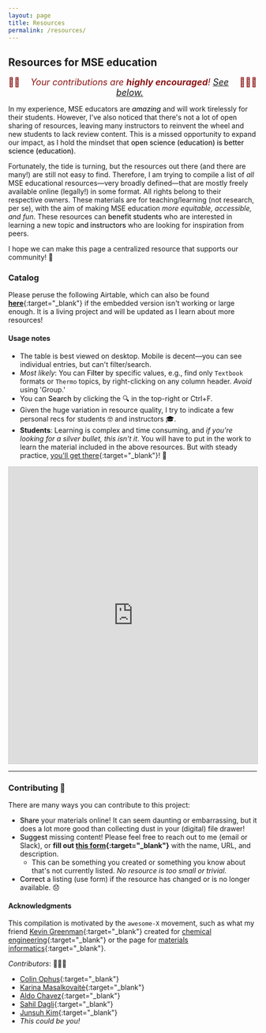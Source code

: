 ```yaml
---
layout: page
title: Resources
permalink: /resources/
---
```


## Resources for MSE education

<span style="color:#8C1515;font-size:18px;text-align:center;display:flex;justify-content:center">🙏🏼 <em>Your contributions are <strong>highly encouraged</strong>! [See below.](#contributing-)</em> 🙇🏼‍♂️</span>


In my experience, MSE educators are <span style="font-weight:500">_amazing_</span> and will work tirelessly for their students.
However, I've also noticed that there's not a lot of open sharing of resources, leaving many instructors to reinvent the wheel and new students to lack review content.
This is a missed opportunity to expand our impact, as I hold the mindset that <span style="font-weight:500">open science (education) is better science (education)</span>.

Fortunately, the tide is turning, but the resources out there (and there are many!) are still not easy to find.
Therefore, I am trying to compile a list of _all_ MSE educational resources—very broadly defined—that are mostly freely available online (legally!) in some format.
All rights belong to their respective owners.
These materials are for teaching/learning (not research, per se), with the aim of making MSE education _more equitable, accessible, and fun_.
These resources can <span style="font-weight:500">benefit students</span> who are interested in learning a new topic <span style="font-weight:500">and instructors</span> who are looking for inspiration from peers.

I hope we can make this page a centralized resource that supports our community! 💙


### Catalog

Please peruse the following Airtable, which can also be found [**here**](https://airtable.com/appGOSeBV95X7tQGX/shrZBmjJuSp005JBT){:target="_blank"} if the embedded version isn't working or large enough.
It is a living project and will be updated as I learn about more resources!

#### Usage notes

- The table is best viewed on desktop. 
Mobile is decent—you can see individual entries, but can't filter/search.
- _Most likely_: You can <span style="font-weight:500">Filter</span> by specific values, e.g., find only `Textbook` formats or `Thermo` topics, by right-clicking on any column header. 
_Avoid_ using 'Group.'
- You can <span style="font-weight:500">Search</span> by clicking the 🔍 in the top-right or Ctrl+F.
- Given the huge variation in resource quality, I try to indicate a few personal recs for students 🤓 and instructors 🎓.
- **Students**: Learning is complex and time consuming, and _if you're looking for a silver bullet, this isn't it_.
You will have to put in the work to learn the material included in the above resources.
But with steady practice, [you'll get there](https://www.goodreads.com/quotes/252665-practice-is-funny-that-way-for-days-and-days-you){:target="_blank"}! 🙂

<iframe class="airtable-embed" src="https://airtable.com/embed/appGOSeBV95X7tQGX/shrZBmjJuSp005JBT?viewControls=on" frameborder="0" onmousewheel="" width="100%" height="600" style="background: transparent; border: 1px solid #ccc;"></iframe>


---------------------------------


### Contributing 💚

There are many ways you can contribute to this project:
- <span style="font-weight:500">Share</span> your materials online!
It can seem daunting or embarrassing, but it does a lot more good than collecting dust in your (digital) file drawer! 
- <span style="font-weight:500">Suggest</span> missing content! 
Please feel free to reach out to me (email or Slack), or **fill out [this form](https://forms.gle/aiPLKDJpSG27XdPG9){:target="_blank"}** with the name, URL, and description.
	- This can be something you created or something you know about that's not currently listed. 
	_No resource is too small or trivial_.
- <span style="font-weight:500">Correct</span> a listing (use form) if the resource has changed or is no longer available. 😞


#### Acknowledgments

This compilation is motivated by the `awesome-X` movement, such as what my friend [Kevin Greenman](https://catholic.tech/academics/faculty/kevin-greenman){:target="_blank"} created for [chemical engineering](https://github.com/kevingreenman/awesome-chemical-engineering-education){:target="_blank"} or the page for [materials informatics](https://github.com/tilde-lab/awesome-materials-informatics){:target="_blank"}.

_Contributors_: 🙇🏼‍♂️
- [Colin Ophus](https://mse.stanford.edu/people/colin-ophus){:target="_blank"}
- [Karina Masalkovaitė](https://www.linkedin.com/in/karina-masalkovaite/){:target="_blank"}
- [Aldo Chavez](https://www.linkedin.com/in/aldo-mateo-chavez/){:target="_blank"}
- [Sahil Dagli](https://www.linkedin.com/in/sahil-dagli/){:target="_blank"}
- [Junsuh Kim](https://www.linkedin.com/in/bjunsuhk/){:target="_blank"}
- _This could be you!_

